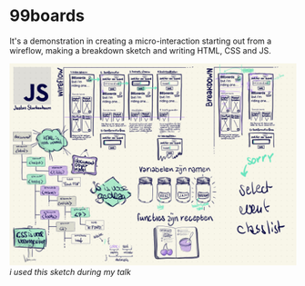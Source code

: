 # 99boards

It's a demonstration in creating a micro-interaction starting out from a wireflow, making a breakdown sketch and writing HTML, CSS and JS.

![The Sketch i used during my talk](TalkSketch.jpeg)
_i used this sketch during my talk_
